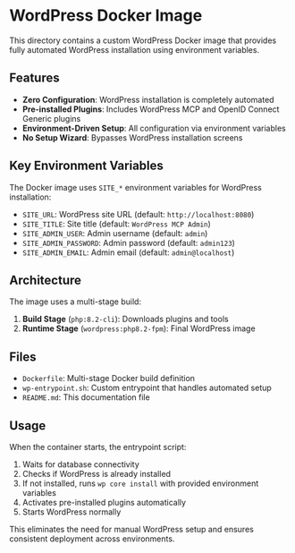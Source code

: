 # WordPress Docker Image

This directory contains a custom WordPress Docker image that provides fully automated WordPress installation using environment variables.

## Features

- **Zero Configuration**: WordPress installation is completely automated
- **Pre-installed Plugins**: Includes WordPress MCP and OpenID Connect Generic plugins
- **Environment-Driven Setup**: All configuration via environment variables
- **No Setup Wizard**: Bypasses WordPress installation screens

## Key Environment Variables

The Docker image uses `SITE_*` environment variables for WordPress installation:

- `SITE_URL`: WordPress site URL (default: `http://localhost:8080`)
- `SITE_TITLE`: Site title (default: `WordPress MCP Admin`)
- `SITE_ADMIN_USER`: Admin username (default: `admin`)
- `SITE_ADMIN_PASSWORD`: Admin password (default: `admin123`) 
- `SITE_ADMIN_EMAIL`: Admin email (default: `admin@localhost`)

## Architecture

The image uses a multi-stage build:

1. **Build Stage** (`php:8.2-cli`): Downloads plugins and tools
2. **Runtime Stage** (`wordpress:php8.2-fpm`): Final WordPress image

## Files

- `Dockerfile`: Multi-stage Docker build definition
- `wp-entrypoint.sh`: Custom entrypoint that handles automated setup
- `README.md`: This documentation file

## Usage

When the container starts, the entrypoint script:

1. Waits for database connectivity
2. Checks if WordPress is already installed
3. If not installed, runs `wp core install` with provided environment variables
4. Activates pre-installed plugins automatically
5. Starts WordPress normally

This eliminates the need for manual WordPress setup and ensures consistent deployment across environments.